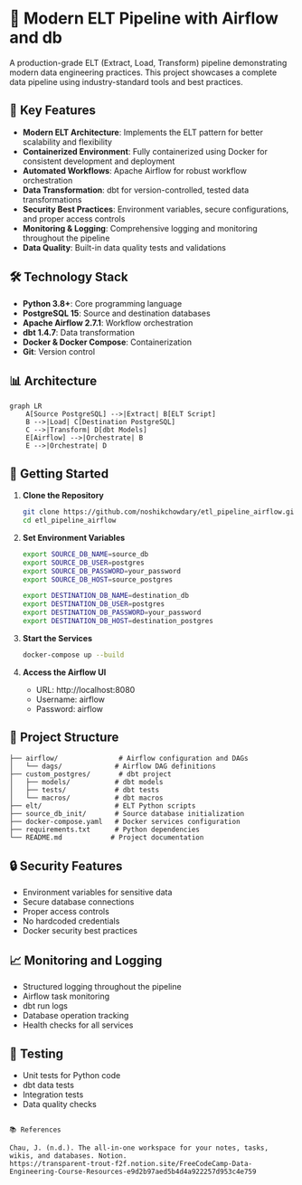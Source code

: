 # 🚀 Modern ELT Pipeline with Airflow and db

A production-grade ELT (Extract, Load, Transform) pipeline demonstrating modern data engineering practices. This project showcases a complete data pipeline using industry-standard tools and best practices.

## 🎯 Key Features

- **Modern ELT Architecture**: Implements the ELT pattern for better scalability and flexibility
- **Containerized Environment**: Fully containerized using Docker for consistent development and deployment
- **Automated Workflows**: Apache Airflow for robust workflow orchestration
- **Data Transformation**: dbt for version-controlled, tested data transformations
- **Security Best Practices**: Environment variables, secure configurations, and proper access controls
- **Monitoring & Logging**: Comprehensive logging and monitoring throughout the pipeline
- **Data Quality**: Built-in data quality tests and validations

## 🛠 Technology Stack

- **Python 3.8+**: Core programming language
- **PostgreSQL 15**: Source and destination databases
- **Apache Airflow 2.7.1**: Workflow orchestration
- **dbt 1.4.7**: Data transformation
- **Docker & Docker Compose**: Containerization
- **Git**: Version control

## 📊 Architecture

```mermaid
graph LR
    A[Source PostgreSQL] -->|Extract| B[ELT Script]
    B -->|Load| C[Destination PostgreSQL]
    C -->|Transform| D[dbt Models]
    E[Airflow] -->|Orchestrate| B
    E -->|Orchestrate| D
```

## 🚀 Getting Started

1. **Clone the Repository**
   ```bash
   git clone https://github.com/noshikchowdary/etl_pipeline_airflow.git
   cd etl_pipeline_airflow
   ```

2. **Set Environment Variables**
   ```bash
   export SOURCE_DB_NAME=source_db
   export SOURCE_DB_USER=postgres
   export SOURCE_DB_PASSWORD=your_password
   export SOURCE_DB_HOST=source_postgres
   
   export DESTINATION_DB_NAME=destination_db
   export DESTINATION_DB_USER=postgres
   export DESTINATION_DB_PASSWORD=your_password
   export DESTINATION_DB_HOST=destination_postgres
   ```

3. **Start the Services**
   ```bash
   docker-compose up --build
   ```

4. **Access the Airflow UI**
   - URL: http://localhost:8080
   - Username: airflow
   - Password: airflow

## 📂 Project Structure

```
├── airflow/               # Airflow configuration and DAGs
│   └── dags/             # Airflow DAG definitions
├── custom_postgres/       # dbt project
│   ├── models/           # dbt models
│   ├── tests/            # dbt tests
│   └── macros/           # dbt macros
├── elt/                  # ELT Python scripts
├── source_db_init/       # Source database initialization
├── docker-compose.yaml   # Docker services configuration
├── requirements.txt      # Python dependencies
└── README.md            # Project documentation
```

## 🔒 Security Features

- Environment variables for sensitive data
- Secure database connections
- Proper access controls
- No hardcoded credentials
- Docker security best practices

## 📈 Monitoring and Logging

- Structured logging throughout the pipeline
- Airflow task monitoring
- dbt run logs
- Database operation tracking
- Health checks for all services

## 🧪 Testing

- Unit tests for Python code
- dbt data tests
- Integration tests
- Data quality checks

```

📚 References

Chau, J. (n.d.). The all-in-one workspace for your notes, tasks, wikis, and databases. Notion.
https://transparent-trout-f2f.notion.site/FreeCodeCamp-Data-Engineering-Course-Resources-e9d2b97aed5b4d4a922257d953c4e759

 
